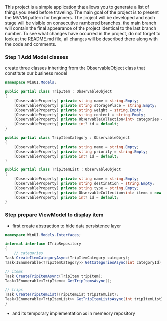 This project is a simple application that allows you to generate a list of things you need before traveling.
The main goal of the project is to present the MVVM pattern for beginners. The project will be developed and each stage will be visible on consecutive numbered branches.
the main branch will contain the final appearance of the project identical to the last branch number.
To see what changes have occurred in the project, do not forget to look at the README.md file, all changes will be described there along with the code and comments.

### Step 1 Add Model classes

create three classes inheriting from the ObservableObject class that constitute our business model

```csharp
namespace WinUI.Models;

public partial class TripItem : ObservableObject
{
    [ObservableProperty] private string name = string.Empty;
    [ObservableProperty] private string storagePlace = string.Empty;
    [ObservableProperty] private string weight = string.Empty;
    [ObservableProperty] private string content = string.Empty;
    [ObservableProperty] private ObservableCollection<int> categories = new();
    [ObservableProperty] private int? id = default;
}

public partial class TripItemCategory : ObservableObject
{
    [ObservableProperty] private string name = string.Empty;
    [ObservableProperty] private string priority = string.Empty;
    [ObservableProperty] private int? id = default;
}

public partial class TripItemList : ObservableObject
{
    [ObservableProperty] private string name = string.Empty;
    [ObservableProperty] private string destination = string.Empty;
    [ObservableProperty] private string type = string.Empty;
    [ObservableProperty] private ObservableCollection<int> items = new();
    [ObservableProperty] private int? id = default;
}
```

### Step prepare ViewModel to display item

- first create abstraction to hide data persistence layer

```csharp
namespace WinUI.Models.Interfaces;

internal interface ITripRepository
{
    // categories
Task CreateItemCategoryAsync(TripItemCategory category);
Task<IEnumerable<TripItemCategory>> GetCategoriesAsync(int categoryId);

// items
Task CreateTripItemAsync(TripItem tripItem);
Task<IEnumerable<TripItem>> GetTripItemsAsync();

// trips
Task CreateTripItemList(TripItemList tripItemList);
Task<IEnumerable<TripItemList>> GetTripItemListsAsync(int tripItemListId);
}
```

- and its temporary implementation as in memeory repository





